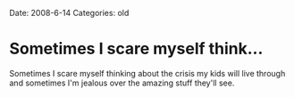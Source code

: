 Date: 2008-6-14
Categories: old

# Sometimes I scare myself think...

Sometimes I scare myself thinking about the crisis my kids will live through and sometimes I'm jealous over the amazing stuff they'll see.
